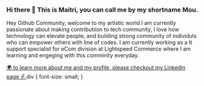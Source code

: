### Hi there 👋 This is Maitri, you can call me by my shortname Mou. 

<P>
Hey Github Community, welcome to my artistic world 
I am currently passionate about making contributiion to tech community, I love how technology can elevate people, and building strong community of individuls who can empower others with line of codes. I am currently working as a It support specialist for eCom division at Lightspeed Commerce where I am learning and engeging with this comminity everyday.
</p>

<a href="https://www.linkedin.com/in/maitri-mou/?originalSubdomain=ca" > 🌍 to learn more about me and my profile, please checkout my Linkedin page ✌ </a>
div {
  font-size: small;
}
